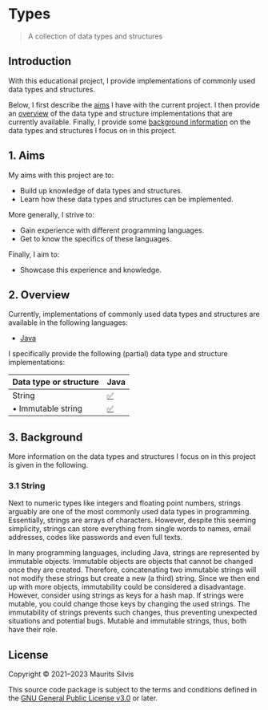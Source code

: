 # Types

> A collection of data types and structures

## Introduction

With this educational project, I provide implementations of commonly used data types and structures.

Below, I first describe the [aims](#1-aims) I have with the current project.
I then provide an [overview](#2-overview) of the data type and structure implementations that are currently available.
Finally, I provide some [background information](#3-background) on the data types and structures I focus on in this project.

## 1. Aims

My aims with this project are to:

- Build up knowledge of data types and structures.
- Learn how these data types and structures can be implemented.

More generally, I strive to:

- Gain experience with different programming languages.
- Get to know the specifics of these languages.

Finally, I aim to:

- Showcase this experience and knowledge.

## 2. Overview

Currently, implementations of commonly used data types and structures are available in the following languages:

- [Java](java)

I specifically provide the following (partial) data type and structure implementations:

| Data type or structure | Java                                                                            |
|------------------------|---------------------------------------------------------------------------------|
| String                 | [✅](java/src/main/java/nl/mauritssilvis/types/java/string)                      |
| • Immutable string     | [✅](java/src/main/java/nl/mauritssilvis/types/java/string#11-immutable-strings) |

## 3. Background

More information on the data types and structures I focus on in this project is given in the following.

### 3.1 String

Next to numeric types like integers and floating point numbers, strings arguably are one of the most commonly used data types in programming.
Essentially, strings are arrays of characters.
However, despite this seeming simplicity, strings can store everything from single words to names, email addresses, codes like passwords and even full texts.

In many programming languages, including Java, strings are represented by immutable objects.
Immutable objects are objects that cannot be changed once they are created.
Therefore, concatenating two immutable strings will not modify these strings but create a new (a third) string.
Since we then end up with more objects, immutability could be considered a disadvantage.
However, consider using strings as keys for a hash map.
If strings were mutable, you could change those keys by changing the used strings.
The immutability of strings prevents such changes, thus preventing unexpected situations and potential bugs.
Mutable and immutable strings, thus, both have their role.

## License

Copyright © 2021–2023 Maurits Silvis

This source code package is subject to the terms and conditions defined in the [GNU General Public License v3.0](LICENSE.md) or later.

